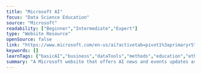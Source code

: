 ```yaml
---
title: "Microsoft AI"
focus: "Data Science Education"
source: "Microsoft"
readability: ["Beginner","Intermediate","Expert"]
type: "Website Resource"
openSource: false
link: "https://www.microsoft.com/en-us/ai?activetab=pivot1%3aprimaryr5"
keywords: []
learnTags: ["basicAI","business","dataTools","methods","education","ethics","fairness"]
summary: "A Microsoft website that offers AI news and events updates as well as learning materials and resources for beginners to experts, with four primary learning learning streams: AI Business School, AI Sschool, AI Lab and Experience AI. "
---
```


